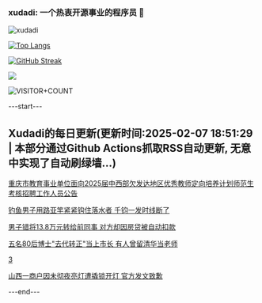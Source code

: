 ### xudadi: 一个热衷开源事业的程序员 👋

![xudadi](https://github-readme-stats-git-masterorgs-github-readme-stats-team.vercel.app/api?username=xudadi)

[![Top Langs](https://github-readme-stats.vercel.app/api/top-langs/?username=xudadi)](https://github.com/anuraghazra/github-readme-stats)

[![GitHub Streak](https://streak-stats.demolab.com?user=xudadi&locale=zh_Hans)](https://git.io/streak-stats)

![](https://raw.githubusercontent.com/xudadi/xudadi/main/assets/github-contribution-grid-snake.svg)

![VISITOR+COUNT](https://komarev.com/ghpvc/?username=xudadi&label=VISITOR+COUNT)


---start---

## Xudadi的每日更新(更新时间:2025-02-07 18:51:29 | 本部分通过Github Actions抓取RSS自动更新, 无意中实现了自动刷绿墙...)

[重庆市教育事业单位面向2025届中西部欠发达地区优秀教师定向培养计划师范生考核招聘工作人员公告](https://www.gongkaoleida.com/article/2280392)

[钓鱼男子用路亚竿紧紧钩住落水者 千钧一发时线断了](https://m.163.com/news/article/JNOLLBJC051492T3.html)

[男子错将13.8万元转给前同事 对方却因房贷被自动扣款](https://m.163.com/news/article/JNONE0E0051492T3.html)

[五名80后博士"去代转正"当上市长 有人曾留清华当老师](https://m.163.com/news/article/JNPGNKDM055040N3.html)

[3](https://m.163.com/touch/news/sub/domestic)

[山西一商户因未彻夜亮灯遭撬锁开灯 官方发文致歉](https://m.163.com/news/article/JNPEKVJC0534A4SC.html)

---end---

